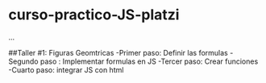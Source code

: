 # curso-practico-JS-platzi
...

##Taller #1: Figuras Geomtricas
-Primer paso: Definir las formulas
-Segundo paso : Implementar formulas en JS
-Tercer paso: Crear funciones
-Cuarto paso: integrar JS con html 
